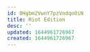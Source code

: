 ```yaml
---
id: 0Hgbm2VwnY7pzVndqoOiN
title: Riot Edition
desc: ''
updated: 1644961726967
created: 1644961726967
---
```


